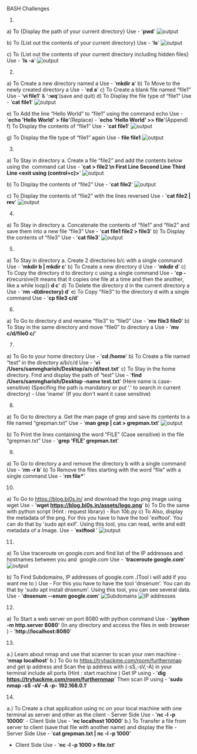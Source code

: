 BASH Challenges

1. 
a) To {Display the path of your current directory} Use - '__pwd__'
![output](Screenshots/1a.png)

b) To {List out the contents of your current directory} Use - '__ls__'
![output](Screenshots/1b.png)

c) To {List out the contents of your current directory including hidden files} Use - '__ls -a__'
![output](Screenshots/1c.png)

2. 
a) To Create a new directory named a Use - '__mkdir a__'
b) To Move to the newly created directory a Use - '__cd a__'
c) To Create a blank file named “file1” Use - '__vi file1__' & '__:wq__'(save and quit)
d) To Display the file type of “file1” Use - '__cat file1__'
![output](Screenshots/2d.png)

e) To Add the line “Hello World” to “file1” using the command echo Use - '__echo 'Hello World' > file__'(Replace)
                                                                       - '__echo 'Hello World' >> file__'(Append)
f) To Display the contents of “file1” Use - '__cat file1__'
![output](Screenshots/2f.png)

g) To Display the file type of “file1” again Use - __file file1__
![output](Screenshots/2g.png)

3. 
a) To Stay in directory a. Create a file “file2” and add the contents below using the  command cat Use - '__cat > file2 \n First Line Second Line Third Line <exit using (control+c)>__'
![output](Screenshots/3a.png)

b) To Display the contents of “file2” Use - '__cat file2__'
![output](Screenshots/3b.png)

c) To Display the contents of “file2” with the lines reversed Use - '__cat file2 | rev__'
![output](Screenshots/3c.png)

4. 
a) To Stay in directory a. Concatenate the contents of “file1” and “file2” and save them into a new file “file3” Use - '__cat file1 file2 > file3__'
b) To Display the contents of “file3” Use - '__cat file3__'
![output](Screenshots/4b.png)

5. 
a) To Stay in directory a. Create 2 directories b/c with a single command Use - '__mkdir b | mkdir c__'
b) To Create a new directory d Use - '__mkdir d__'
c) To Copy the directory d to directory c using a single command Use - '__cp -r__(recursive{It means that it copies one file at a time and then the another, like a while loop}) __d c__'
d) To Delete the directory d in the current directory a Use - '__rm -d(directory) d__'
e) To Copy “file3” to the directory d with a single command Use - '__cp file3 c/d__'

6. 
a) To Go to directory d and rename “file3” to “file0” Use - '__mv file3 file0__'
b) To Stay in the same directory and move “file0” to directory a Use - '__mv c/d/file0 c/__'

7. 
a) To Go to your home directory Use - '__cd /home__'
b) To Create a file named “test” in the directory a/b/c/d Use - '__vi /Users/sammgharish/Desktop/a/c/d/test.txt__'
c) To Stay in the home directory. Find and display the path of “test” Use - '__find /Users/sammgharish/Desktop -name test.txt__' (Here name is case-sensitive) (Specifing the path is mandatory or put '.' to search in current directory)
                                                                          - Use 'iname' (If you don't want it case sensitive)

8. 
a) To Go to directory a. Get the man page of grep and save its contents to a file named “grepman.txt” Use - '__man grep | cat > grepman.txt__'
![output](Screenshots/8a.png)

b) To Print the lines containing the word “FILE” (Case sensitive) in the file “grepman.txt” Use - '__grep 'FILE' grepman.txt__'

9. 
a) To Go to directory a and remove the directory b with a single command Use - '__rm -r b__'
b) To Remove the files starting with the word “file” with a single command Use - '__rm file*__'

10. 
a) To Go to https://blog.bi0s.in/ and download the logo.png image using wget Use - '__wget https://blog.bi0s.in/assets/logo.png__'
b) To Do the same with python script (Hint : request library) - Run 10b.py
c) To Also, display the metadata of the png. 
For this you have to have the tool 'exiftool'. You can do that by 'sudo apt exif'. Using this tool, you can read, write and edit metadata of a Image.
Use - '__exiftool <image>__'
![output](Screenshots/10c.png)

11. 
a) To Use traceroute on google.com and find list of the IP addresses and hostnames between you and  google.com Use - '__traceroute google.com__'
![output](Screenshots/11a.png)

b) To Find Subdomains, IP addresses of google.com .(Tool i will add if you want me to ) Use - 
For this you have to have the tool 'dnsenum'. You can do that by 'sudo apt install dnsenum'. Using this tool, you can see several data.
Use - '__dnsenum --enum google.com__'
![Subdomains](Screenshots/11b1.png)
![IP addresses](Screenshots/11b2.png)

12. 
a) To Start a web server on port 8080 with python command Use - '__python -m http.server 8080__'
(In any directory and access the files in web browser ) - '__http://localhost:8080__'

13. 
a.) Learn about nmap and use that scanner to scan your own machine - '__nmap localhost__'
b.) To Go to https://tryhackme.com/room/furthernmap and get ip address and Scan the ip address with (-sS,-sV,-A) in your terminal include all ports (Hint : start machine )
Get IP using - '__dig https://tryhackme.com/room/furthernmap__'
Then scan IP using - '__sudo nmap -sS -sV -A -p- 192.168.0.1__'

14. 
a.) To Create a chat application using nc on your local machine with one terminal as server and other as the client - Server Side Use - '__nc -l -p 10000__'
              - Client Side Use - '__nc localhost 10000__'
b.) To Transfer a file from server to client (save that file with another name) and display the file  - Server Side Use - '__cat grepman.txt | nc -l -p 1000__'
- Client Side Use - '__nc -l -p 1000 > file.txt__'